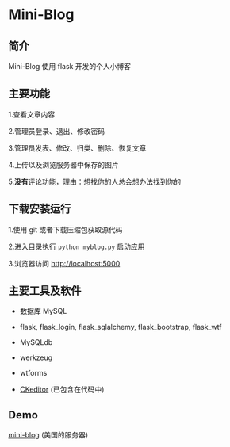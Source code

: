 # Mini-Blog

## 简介

Mini-Blog 使用 flask 开发的个人小博客

## 主要功能

1.查看文章内容

2.管理员登录、退出、修改密码

3.管理员发表、修改、归类、删除、恢复文章

4.上传以及浏览服务器中保存的图片

5.**没有**评论功能，理由：想找你的人总会想办法找到你的

## 下载安装运行

1.使用 git 或者下载压缩包获取源代码

2.进入目录执行 `python myblog.py` 启动应用

3.浏览器访问 [http://localhost:5000](http://localhost:5000)

## 主要工具及软件

* 数据库 MySQL

* flask, flask_login, flask_sqlalchemy, flask_bootstrap, flask_wtf

* MySQLdb

* werkzeug

* wtforms

* [CKeditor](https://ckeditor.com/) (已包含在代码中)

## Demo

[mini-blog](http://23.105.211.229) (美国的服务器)